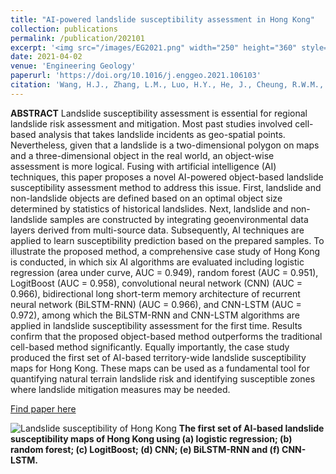 ```yaml
---
title: "AI-powered landslide susceptibility assessment in Hong Kong"
collection: publications
permalink: /publication/202101
excerpt: '<img src="/images/EG2021.png" width="250" height="360" style="float:right"> <strong>Highlights:</strong><br> 1. A novel artificial intelligence and object-based landslide susceptibility method is proposed and validated.<br> 2. The first set of territory-wide landslide susceptibility maps for Hong Kong is produced based on AI techniques.<br> 3. CNN-LSTM and BiLSTM-RNN are successfully applied to landslide susceptibility analysis for the first time.<br> 4. The proposed AI-powered object-based method outperforms the cell-based method significantly.'
date: 2021-04-02
venue: 'Engineering Geology'
paperurl: 'https://doi.org/10.1016/j.enggeo.2021.106103'
citation: 'Wang, H.J., Zhang, L.M., Luo, H.Y., He, J., Cheung, R.W.M., 2021. AI-powered Landslide Susceptibility Assessment in Hong Kong. <i>Engineering Geology</i>, 288, 106103.'
---
```

**ABSTRACT**  Landslide susceptibility assessment is essential for regional landslide risk assessment and mitigation. Most past studies involved cell-based analysis that takes landslide incidents as geo-spatial points. Nevertheless, given that a landslide is a two-dimensional polygon on maps and a three-dimensional object in the real world, an object-wise assessment is more logical. Fusing with artificial intelligence (AI) techniques, this paper proposes a novel AI-powered object-based landslide susceptibility assessment method to address this issue. First, landslide and non-landslide objects are defined based on an optimal object size determined by statistics of historical landslides. Next, landslide and non-landslide samples are constructed by integrating geoenvironmental data layers derived from multi-source data. Subsequently, AI techniques are applied to learn susceptibility prediction based on the prepared samples. To illustrate the proposed method, a comprehensive case study of Hong Kong is conducted, in which six AI algorithms are evaluated including logistic regression (area under curve, AUC = 0.949), random forest (AUC = 0.951), LogitBoost (AUC = 0.958), convolutional neural network (CNN) (AUC = 0.966), bidirectional long short-term memory architecture of recurrent neural network (BiLSTM-RNN) (AUC = 0.966), and CNN-LSTM (AUC = 0.972), among which the BiLSTM-RNN and CNN-LSTM algorithms are applied in landslide susceptibility assessment for the first time. Results confirm that the proposed object-based method outperforms the traditional cell-based method significantly. Equally importantly, the case study produced the first set of AI-based territory-wide landslide susceptibility maps for Hong Kong. These maps can be used as a fundamental tool for quantifying natural terrain landslide risk and identifying susceptible zones where landslide mitigation measures may be needed.

[Find paper here](https://www.sciencedirect.com/science/article/pii/S0013795221001149)  

![Landslide susceptibility of Hong Kong](https://ars.els-cdn.com/content/image/1-s2.0-S0013795221001149-gr13_lrg.jpg)
**The first set of AI-based landslide susceptibility maps of Hong Kong using (a) logistic regression; (b) random forest; (c) LogitBoost; (d) CNN; (e) BiLSTM-RNN and (f) CNN-LSTM.**
